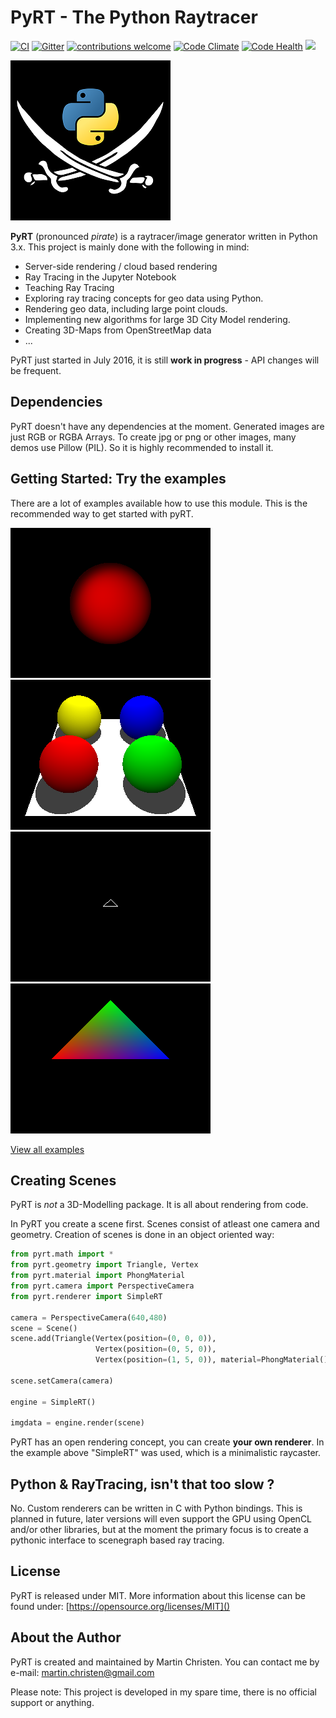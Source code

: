 # PyRT - The Python Raytracer #

[![CI](https://travis-ci.org/martinchristen/pyRT.svg?branch=master)](https://travis-ci.org/martinchristen/pyRT) [![Gitter](https://badges.gitter.im/pyRT/Lobby.svg)](https://gitter.im/pyRT/Lobby?utm_source=badge&utm_medium=badge&utm_campaign=pr-badge)  [![contributions welcome](https://img.shields.io/badge/contributions-welcome-brightgreen.svg?style=flat)](https://github.com/martinchristen/pyrt/issues) [![Code Climate](https://codeclimate.com/github/martinchristen/pyRT/badges/gpa.svg)](https://codeclimate.com/github/martinchristen/pyRT) [![Code Health](https://landscape.io/github/martinchristen/pyRT/master/landscape.svg?style=flat)](https://landscape.io/github/martinchristen/pyRT/master) [![](https://img.shields.io/badge/license-MIT-blue.svg)](https://github.com/martinchristen/pyRT/blob/master/LICENSE.md)

![Logo](docs/img/pyRT_256.png)


**PyRT** (pronounced _pirate_) is a raytracer/image generator written in Python 3.x. This project is mainly done with the following in mind:

  * Server-side rendering / cloud based rendering
  * Ray Tracing in the Jupyter Notebook
  * Teaching Ray Tracing
  * Exploring ray tracing concepts for geo data using Python.
  * Rendering geo data, including large point clouds.
  * Implementing new algorithms for large 3D City Model rendering.
  * Creating 3D-Maps from OpenStreetMap data
  * ...

PyRT just started in July 2016, it is still **work in progress** - API changes will be frequent.

## Dependencies ##

PyRT doesn't have any dependencies at the moment. Generated images are just RGB or RGBA Arrays. To create jpg or png or other images, many demos use Pillow (PIL). So it is highly recommended to install it.

## Getting Started: Try the examples ##

There are a lot of examples available how to use this module. This is the recommended way to get started with pyRT.

![Example 01](examples/11.png)  ![Example 12](examples/12.png) ![Example 06](examples/06.gif)  ![Example 08](examples/08.png)

[View all examples](examples/README.md)

## Creating Scenes ##

PyRT is *not* a 3D-Modelling package. It is all about rendering from code.

In PyRT you create a scene first. Scenes consist of atleast one camera and geometry. Creation of scenes is done in an object oriented way:

```python
from pyrt.math import *
from pyrt.geometry import Triangle, Vertex
from pyrt.material import PhongMaterial
from pyrt.camera import PerspectiveCamera
from pyrt.renderer import SimpleRT

camera = PerspectiveCamera(640,480)
scene = Scene()
scene.add(Triangle(Vertex(position=(0, 0, 0)), 
                   Vertex(position=(0, 5, 0)), 
                   Vertex(position=(1, 5, 0)), material=PhongMaterial()))
                   
scene.setCamera(camera)

engine = SimpleRT()

imgdata = engine.render(scene)
```

PyRT has an open rendering concept, you can create **your own renderer**. In the example above "SimpleRT" was used, which is a minimalistic raycaster.

## Python & RayTracing, isn't that too slow ? ##

No. Custom renderers can be written in C with Python bindings. This is planned in future, later versions will even support the GPU using OpenCL and/or other libraries, but at the moment the primary focus is to create a pythonic interface to scenegraph based ray tracing.

## License ##

PyRT is released under MIT. 
More information about this license can be found under: [https://opensource.org/licenses/MIT]()

## About the Author ##

PyRT is created and maintained by Martin Christen. You can contact me by e-mail: martin.christen@gmail.com

Please note: This project is developed in my spare time, there is no official support or anything.

